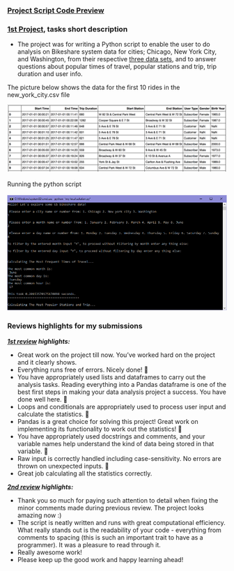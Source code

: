 ### [Project Script Code Preview](my%20local%20solution.py)

### [1st Project](my%20local%20solution.py), tasks short description

- The project was for writing a Python script to enable the user to do analysis on Bikeshare system data for cities; Chicago, New York City, and Washington, from their respective [three data sets](bikeshare-datasets), and to answer questions about popular times of travel, popular stations and trip, trip duration and user info.

The picture below shows the data for the first 10 rides in the new_york_city.csv file

<div align="center">
<img alt="Sample" width="800px" style="margin-right:20px" src="bikeshare-datasets/nyc-data.png"></div>
<br>
Running the python script
<br><br>
<div align="center">
<img alt="Sample" width="950px" style="margin-right:20px" src="bikeshare-system.PNG"></div>

### Reviews highlights for my submissions
*__[1st review](Udacity%20Detailed%20Reviews/1st%20Udacity%20Review%20-%201%20specification%20requires%20changes.pdf) highlights:__*

- Great work on the project till now. You’ve worked hard on the project and it clearly shows. 
- Everything runs free of errors. Nicely done! 🌟
- You have appropriately used lists and dataframes to carry out the analysis tasks. Reading everything into a
Pandas dataframe is one of the best first steps in making your data analysis project a success. You have
done well here. 🌟
- Loops and conditionals are appropriately used to process user input and calculate the statistics. 🌟
- Pandas is a great choice for solving this project! Great work on implementing its functionality to work out
the statistics! 🌟
- You have appropriately used docstrings and comments, and your variable names help understand the kind
of data being stored in that variable. 🌟
- Raw input is correctly handled including case-sensitivity. No errors are thrown on unexpected
inputs. 🌟
- Great job calculating all the statistics correctly.

*__[2nd review](Udacity%20Detailed%20Reviews/2nd%20Udacity%20Review%20-%20Meets%20Specifications.pdf) highlights:__*

- Thank you so much for paying such attention to detail when fixing the minor comments made during previous review. The project looks
amazing now :)
- The script is neatly written and runs with great computational efficiency. What really stands out is the readability of your code -
everything from comments to spacing (this is such an important trait to have as a programmer). It was a pleasure to read through it.
- Really awesome work!
- Please keep up the good work and happy learning ahead!
 
